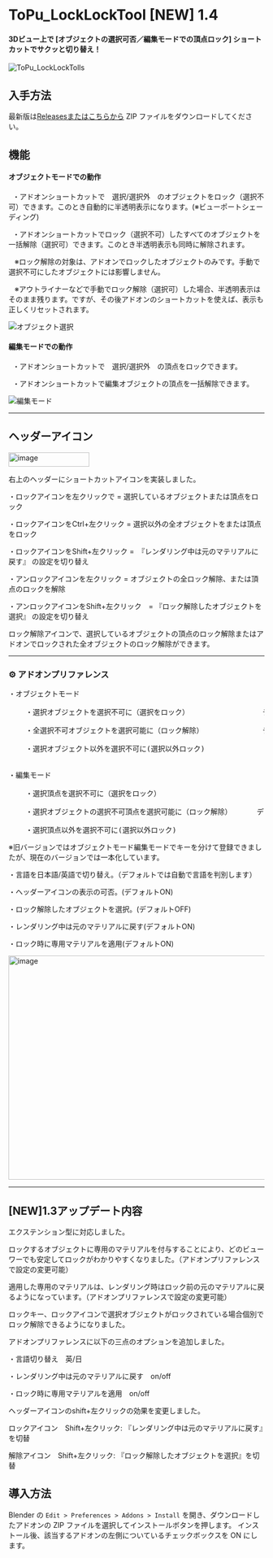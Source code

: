 # ToPu_LockLockTool [NEW] 1.4 
#### 3Dビュー上で [オブジェクトの選択可否／編集モードでの頂点ロック] ショートカットでサクッと切り替え！

![ToPu_LockLockTolls](https://github.com/user-attachments/assets/f2cf00fb-0a98-47d0-853e-2c7bb2946127)

## 入手方法
最新版は[Releasesまたはこちらから](https://github.com/http4211/ToPu_LockLockTool/releases)  ZIP ファイルをダウンロードしてください。

## 機能
#### オブジェクトモードでの動作

<p>&nbsp;&nbsp;・アドオンショートカットで　選択/選択外　のオブジェクトをロック（選択不可）できます。このとき自動的に半透明表示になります。(※ビューポートシェーディング)</p>
<p>&nbsp;&nbsp;・アドオンショートカットでロック（選択不可）したすべてのオブジェクトを一括解除（選択可）できます。このとき半透明表示も同時に解除されます。</p> 
<p>&nbsp;&nbsp; ※ロック解除の対象は、アドオンでロックしたオブジェクトのみです。手動で選択不可にしたオブジェクトには影響しません。</p>
<p>&nbsp;&nbsp; ※アウトライナーなどで手動でロック解除（選択可）した場合、半透明表示はそのまま残ります。ですが、その後アドオンのショートカットを使えば、表示も正しくリセットされます。</p>


![オブジェクト選択](https://github.com/user-attachments/assets/23215f96-ad19-4697-aca5-c4b061597e07)



#### 編集モードでの動作

<p>&nbsp;&nbsp;・アドオンショートカットで　選択/選択外　の頂点をロックできます。</p>
<p>&nbsp;&nbsp;・アドオンショートカットで編集オブジェクトの頂点を一括解除できます。</p>

![編集モード](https://github.com/user-attachments/assets/177bf33d-1b38-4245-8974-1c8825148699)


---
## ヘッダーアイコン
<img width="159" height="28" alt="image" src="https://github.com/user-attachments/assets/318b7459-b803-4e09-bd23-de61441c8424" />

右上のヘッダーにショートカットアイコンを実装しました。

・ロックアイコンを左クリックで     = 選択しているオブジェクトまたは頂点をロック

・ロックアイコンをCtrl+左クリック  = 選択以外の全オブジェクトをまたは頂点をロック

・ロックアイコンをShift+左クリック =　『レンダリング中は元のマテリアルに戻す』 の設定を切り替え

・アンロックアイコンを左クリック        = オブジェクトの全ロック解除、または頂点のロックを解除

・アンロックアイコンをShift+左クリック　= 『ロック解除したオブジェクトを選択』 の設定を切り替え


ロック解除アイコンで、選択しているオブジェクトの頂点のロック解除またはアドオンでロックされた全オブジェクトのロック解除ができます。




---




### ⚙️ アドオンプリファレンス
<pre>・オブジェクトモード</font>
  
    ・選択オブジェクトを選択不可に（選択をロック）　　　　　　        デフォルトキー:　    4
  
    ・全選択不可オブジェクトを選択可能に（ロック解除）　　　　        デフォルトキー:  alt+4
 
    ・選択オブジェクト以外を選択不可に(選択以外ロック)               デフォルトキー: ctrl+4


・編集モード
  
    ・選択頂点を選択不可に（選択をロック）　　　　　　               デフォルトキー:　    4
 
    ・選択オブジェクトの選択不可頂点を選択可能に（ロック解除）　　　　デフォルトキー:  alt+4
 
    ・選択頂点以外を選択不可に(選択以外ロック)                      デフォルトキー: ctrl+4</pre>


※旧バージョンではオブジェクトモード編集モードでキーを分けて登録できましたが、現在のバージョンでは一本化しています。

・言語を日本語/英語で切り替え。（デフォルトでは自動で言語を判別します）

・ヘッダーアイコンの表示の可否。(デフォルトON)

・ロック解除したオブジェクトを選択。(デフォルトOFF)

・レンダリング中は元のマテリアルに戻す(デフォルトON)

・ロック時に専用マテリアルを適用(デフォルトON)

<img width="642" height="441" alt="image" src="https://github.com/user-attachments/assets/d1445b15-d54b-4603-93c6-a0365b609547" />


---
## [NEW]1.3アップデート内容

エクステンション型に対応しました。

ロックするオブジェクトに専用のマテリアルを付与することにより、どのビューワーでも安定してロックがわかりやすくなりました。（アドオンプリファレンスで設定の変更可能）

適用した専用のマテリアルは、レンダリング時はロック前の元のマテリアルに戻るようになっています。（アドオンプリファレンスで設定の変更可能）

ロックキー、ロックアイコンで選択オブジェクトがロックされている場合個別でロック解除できるようになりました。

アドオンプリファレンスに以下の三点のオプションを追加しました。

・言語切り替え　英/日

・レンダリング中は元のマテリアルに戻す　on/off

・ロック時に専用マテリアルを適用　on/off

ヘッダーアイコンのshift+左クリックの効果を変更しました。

ロックアイコン　Shift+左クリック: 『レンダリング中は元のマテリアルに戻す』を切替

解除アイコン　Shift+左クリック: 『ロック解除したオブジェクトを選択』を切替



## 導入方法
Blender の `Edit > Preferences > Addons > Install` を開き、ダウンロードしたアドオンの ZIP ファイルを選択してインストールボタンを押します。 インストール後、該当するアドオンの左側についているチェックボックスを ON にします。

